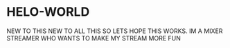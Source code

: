 # HELO-WORLD
NEW TO THIS
NEW TO ALL THIS SO LETS HOPE THIS WORKS. IM A MIXER STREAMER WHO WANTS TO MAKE MY STREAM MORE FUN 
